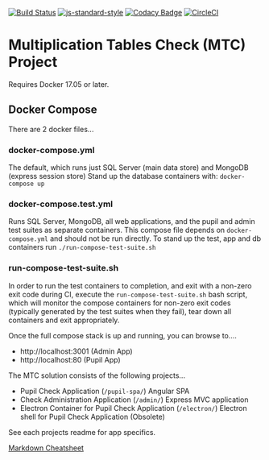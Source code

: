 [![Build Status](https://travis-ci.org/DFEAGILEDEVOPS/MTC.svg?branch=master)](https://travis-ci.org/DFEAGILEDEVOPS/MTC)
[![js-standard-style](https://img.shields.io/badge/code%20style-standard-brightgreen.svg)](http://standardjs.com)
[![Codacy Badge](https://api.codacy.com/project/badge/Grade/9f1ef3308c8c407284322926f501d537)](https://www.codacy.com/app/js_4/MTC?utm_source=github.com&amp;utm_medium=referral&amp;utm_content=DFEAGILEDEVOPS/MTC&amp;utm_campaign=Badge_Grade)
[![CircleCI](https://circleci.com/gh/DFEAGILEDEVOPS/MTC.svg?style=svg)](https://circleci.com/gh/DFEAGILEDEVOPS/MTC)

# Multiplication Tables Check (MTC) Project

Requires Docker 17.05 or later.

## Docker Compose

There are 2 docker files...

### docker-compose.yml
The default, which runs just SQL Server (main data store) and MongoDB (express session store)
Stand up the database containers with: `docker-compose up`

### docker-compose.test.yml
Runs SQL Server, MongoDB, all web applications, and the pupil and admin test suites as separate containers.
This compose file depends on `docker-compose.yml` and should not be run directly.
To stand up the test, app and db containers run `./run-compose-test-suite.sh`

### run-compose-test-suite.sh
In order to run the test containers to completion, and exit with a non-zero exit code during CI, execute the `run-compose-test-suite.sh` bash script, which will monitor the compose containers for non-zero exit codes (typically generated by the test suites when they fail), tear down all containers and exit appropriately.

Once the full compose stack is up and running, you can browse to....

* http://localhost:3001 (Admin App)
* http://localhost:80 (Pupil App)

The MTC solution consists of the following projects...

- Pupil Check Application (`/pupil-spa/`) Angular SPA
- Check Administration Application (`/admin/`) Express MVC application
- Electron Container for Pupil Check Application (`/electron/`) Electron shell for Pupil Check Application (Obsolete)

See each projects readme for app specifics.

[Markdown Cheatsheet](https://github.com/adam-p/markdown-here/wiki/Markdown-Cheatsheet)
